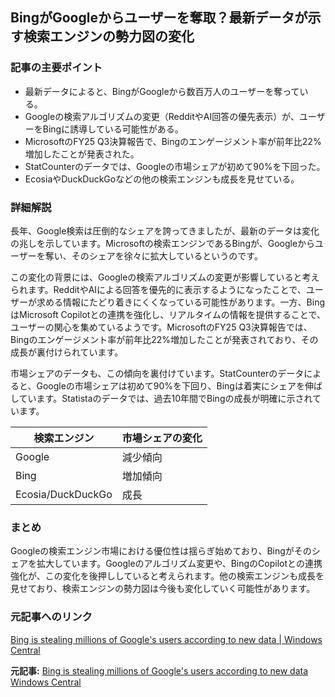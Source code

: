 ## BingがGoogleからユーザーを奪取？最新データが示す検索エンジンの勢力図の変化

### 記事の主要ポイント

* 最新データによると、BingがGoogleから数百万人のユーザーを奪っている。
* Googleの検索アルゴリズムの変更（RedditやAI回答の優先表示）が、ユーザーをBingに誘導している可能性がある。
* MicrosoftのFY25 Q3決算報告で、Bingのエンゲージメント率が前年比22%増加したことが発表された。
* StatCounterのデータでは、Googleの市場シェアが初めて90%を下回った。
* EcosiaやDuckDuckGoなどの他の検索エンジンも成長を見せている。

### 詳細解説

長年、Google検索は圧倒的なシェアを誇ってきましたが、最新のデータは変化の兆しを示しています。Microsoftの検索エンジンであるBingが、Googleからユーザーを奪い、そのシェアを徐々に拡大しているというのです。

この変化の背景には、Googleの検索アルゴリズムの変更が影響していると考えられます。RedditやAIによる回答を優先的に表示するようになったことで、ユーザーが求める情報にたどり着きにくくなっている可能性があります。一方、BingはMicrosoft Copilotとの連携を強化し、リアルタイムの情報を提供することで、ユーザーの関心を集めているようです。MicrosoftのFY25 Q3決算報告では、Bingのエンゲージメント率が前年比22%増加したことが発表されており、その成長が裏付けられています。

市場シェアのデータも、この傾向を裏付けています。StatCounterのデータによると、Googleの市場シェアは初めて90%を下回り、Bingは着実にシェアを伸ばしています。Statistaのデータでは、過去10年間でBingの成長が明確に示されています。

| 検索エンジン | 市場シェアの変化 |
|---|---|
| Google | 減少傾向 |
| Bing | 増加傾向 |
| Ecosia/DuckDuckGo | 成長 |

### まとめ

Googleの検索エンジン市場における優位性は揺らぎ始めており、Bingがそのシェアを拡大しています。Googleのアルゴリズム変更や、BingのCopilotとの連携強化が、この変化を後押ししていると考えられます。他の検索エンジンも成長を見せており、検索エンジンの勢力図は今後も変化していく可能性があります。

### 元記事へのリンク

[Bing is stealing millions of Google's users according to new data | Windows Central](https://www.windowscentral.com/software-apps/bing-is-stealing-millions-of-googles-users-according-to-new-data)


**元記事:** [Bing is stealing millions of Google's users according to new data Windows Central](https://www.windowscentral.com/software-apps/bing/microsoft-bing-is-stealing-tens-of-millions-of-googles-search-users-according-to-the-latest-data)